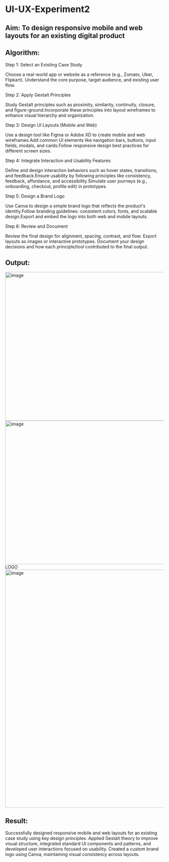 # UI-UX-Experiment2

## Aim: To design responsive mobile and web layouts for an existing digital product

## Algorithm:
Step 1: Select an Existing Case Study

Choose a real-world app or website as a reference (e.g., Zomato, Uber, Flipkart). Understand the core purpose, target audience, and existing user flow.

Step 2: Apply Gestalt Principles

Study Gestalt principles such as proximity, similarity, continuity, closure, and figure-ground.Incorporate these principles into layout wireframes to enhance visual hierarchy and organization.

Step 3: Design UI Layouts (Mobile and Web)

Use a design tool like Figma or Adobe XD to create mobile and web wireframes.Add common UI elements like navigation bars, buttons, input fields, modals, and cards.Follow responsive design best practices for different screen sizes.

Step 4: Integrate Interaction and Usability Features

Define and design interaction behaviors such as hover states, transitions, and feedback.Ensure usability by following principles like consistency, feedback, affordance, and accessibility.Simulate user journeys (e.g., onboarding, checkout, profile edit) in prototypes.

Step 5: Design a Brand Logo

Use Canva to design a simple brand logo that reflects the product's identity.Follow branding guidelines: consistent colors, fonts, and scalable design.Export and embed the logo into both web and mobile layouts.

Step 6: Review and Document

Review the final design for alignment, spacing, contrast, and flow. Export layouts as images or interactive prototypes. Document your design decisions and how each principle/tool contributed to the final output.
## Output:
<img width="1016" height="473" alt="image" src="https://github.com/user-attachments/assets/d93a11ee-bf9b-4d16-ab10-0e0b7e93e65a" />
<img width="940" height="457" alt="image" src="https://github.com/user-attachments/assets/a965761e-639c-4e52-ae32-3a5c449f6f3d" />
LOGO
<img width="715" height="757" alt="image" src="https://github.com/user-attachments/assets/4c72c6a0-fd10-4e75-93bd-969cc9d5501e" />

## Result:
Successfully designed responsive mobile and web layouts for an existing case study using key design principles. Applied Gestalt theory to improve visual structure, integrated standard UI components and patterns, and developed user interactions focused on usability. Created a custom brand logo using Canva, maintaining visual consistency across layouts. 
